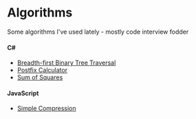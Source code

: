 # Algorithms
Some algorithms I've used lately - mostly code interview fodder

#### C&#35;
 - [Breadth-first Binary Tree Traversal](Breadth-first-search.cs)
 - [Postfix Calculator](Postfix-calculator.cs)
 - [Sum of Squares](Sum-of-squares.cs)

#### JavaScript
 - [Simple Compression](Simple-Compression.js)
 